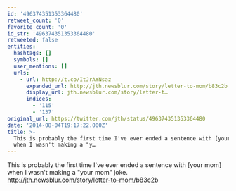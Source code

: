 ```yaml
---
id: '496374351353364480'
retweet_count: '0'
favorite_count: '0'
id_str: '496374351353364480'
retweeted: false
entities:
  hashtags: []
  symbols: []
  user_mentions: []
  urls:
    - url: http://t.co/ItJrAYNsaz
      expanded_url: http://jth.newsblur.com/story/letter-to-mom/b83c2b
      display_url: jth.newsblur.com/story/letter-t…
      indices:
        - '115'
        - '137'
original_url: https://twitter.com/jth/status/496374351353364480
date: '2014-08-04T19:17:22.000Z'
title: >-
  This is probably the first time I've ever ended a sentence with [your mom]
  when I wasn't making a "y…
---
```


This is probably the first time I've ever ended a sentence with [your mom] when I wasn't making a "your mom" joke. http://jth.newsblur.com/story/letter-to-mom/b83c2b